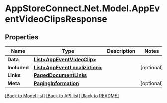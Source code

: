 # AppStoreConnect.Net.Model.AppEventVideoClipsResponse

## Properties

Name | Type | Description | Notes
------------ | ------------- | ------------- | -------------
**Data** | [**List&lt;AppEventVideoClip&gt;**](AppEventVideoClip.md) |  | 
**Included** | [**List&lt;AppEventLocalization&gt;**](AppEventLocalization.md) |  | [optional] 
**Links** | [**PagedDocumentLinks**](PagedDocumentLinks.md) |  | 
**Meta** | [**PagingInformation**](PagingInformation.md) |  | [optional] 

[[Back to Model list]](../README.md#documentation-for-models) [[Back to API list]](../README.md#documentation-for-api-endpoints) [[Back to README]](../README.md)


